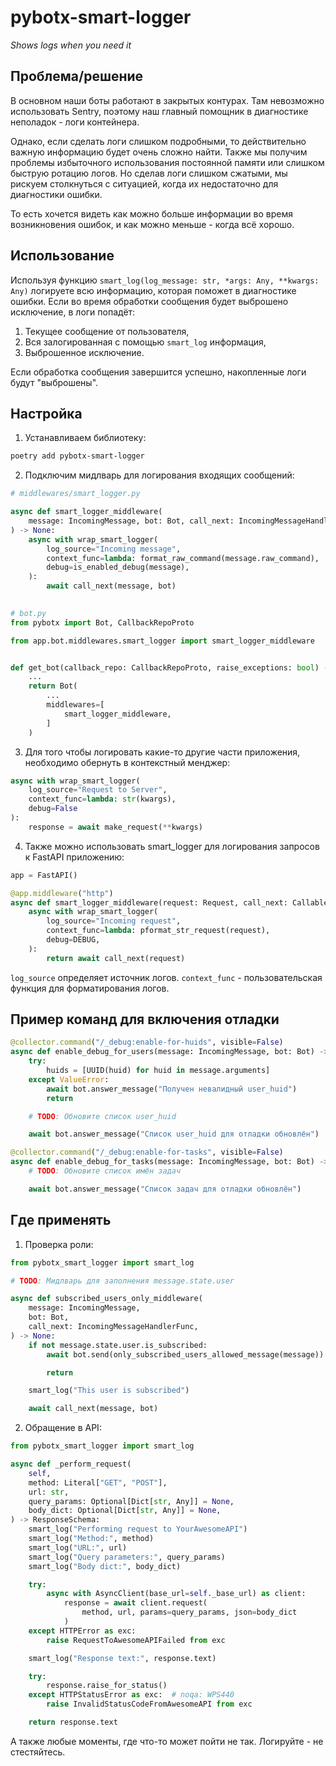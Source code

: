 # pybotx-smart-logger

_Shows logs when you need it_


## Проблема/решение

В основном наши боты работают в закрытых контурах. Там невозможно использовать Sentry,
поэтому наш главный помощник в диагностике неполадок - логи контейнера.

Однако, если сделать логи слишком подробными, то действительно важную информацию будет
очень сложно найти. Также мы получим проблемы избыточного использования постоянной
памяти или слишком быструю ротацию логов. Но сделав логи слишком сжатыми, мы рискуем
столкнуться с ситуацией, когда их недостаточно для диагностики ошибки.

То есть хочется видеть как можно больше информации во время возникновения ошибок, и как
можно меньше - когда всё хорошо.


## Использование

Используя функцию `smart_log(log_message: str, *args: Any, **kwargs: Any)` логируете всю
информацию, которая поможет в диагностике ошибки. Если во время обработки сообщения
будет выброшено исключение, в логи попадёт:

1. Текущее сообщение от пользователя,
2. Вся залогированная с помощью `smart_log` информация,
3. Выброшенное исключение.

Если обработка сообщения завершится успешно, накопленные логи будут "выброшены".

## Настройка

1. Устанавливаем библиотеку:  
```bash
poetry add pybotx-smart-logger
```

2. Подключим мидлварь для логирования входящих сообщений:
```python
# middlewares/smart_logger.py

async def smart_logger_middleware(
    message: IncomingMessage, bot: Bot, call_next: IncomingMessageHandlerFunc
) -> None:
    async with wrap_smart_logger(
        log_source="Incoming message",
        context_func=lambda: format_raw_command(message.raw_command),
        debug=is_enabled_debug(message),
    ):
        await call_next(message, bot)

        
# bot.py
from pybotx import Bot, CallbackRepoProto

from app.bot.middlewares.smart_logger import smart_logger_middleware


def get_bot(callback_repo: CallbackRepoProto, raise_exceptions: bool) -> Bot:
    ...
    return Bot(
        ...
        middlewares=[
            smart_logger_middleware,
        ]
    )

```
3. Для того чтобы логировать какие-то другие части приложения, необходимо обернуть в контекстный менджер:
```python
async with wrap_smart_logger(
    log_source="Request to Server",
    context_func=lambda: str(kwargs),
    debug=False
):
    response = await make_request(**kwargs)
```

4.  Также можно использовать smart_logger для логирования запросов к FastAPI приложению:
```python
app = FastAPI()

@app.middleware("http")
async def smart_logger_middleware(request: Request, call_next: Callable) -> None:
    async with wrap_smart_logger(
        log_source="Incoming request",
        context_func=lambda: pformat_str_request(request),
        debug=DEBUG,
    ):
        return await call_next(request)
```
`log_source` определяет источник логов. `context_func` - пользовательская функция для форматирования логов.

## Пример команд для включения отладки

```python
@collector.command("/_debug:enable-for-huids", visible=False)
async def enable_debug_for_users(message: IncomingMessage, bot: Bot) -> None:
    try:
        huids = [UUID(huid) for huid in message.arguments]
    except ValueError:
        await bot.answer_message("Получен невалидный user_huid")
        return

    # TODO: Обновите список user_huid

    await bot.answer_message("Список user_huid для отладки обновлён")
```


```python
@collector.command("/_debug:enable-for-tasks", visible=False)
async def enable_debug_for_tasks(message: IncomingMessage, bot: Bot) -> None:
    # TODO: Обновите список имён задач

    await bot.answer_message("Список задач для отладки обновлён")
```


## Где применять

1. Проверка роли:

```python
from pybotx_smart_logger import smart_log

# TODO: Мидлварь для заполнения message.state.user

async def subscribed_users_only_middleware(
    message: IncomingMessage,
    bot: Bot,
    call_next: IncomingMessageHandlerFunc,
) -> None:
    if not message.state.user.is_subscribed:
        await bot.send(only_subscribed_users_allowed_message(message))

        return

    smart_log("This user is subscribed")

    await call_next(message, bot)
```

2. Обращение в API:

```python
from pybotx_smart_logger import smart_log

async def _perform_request(
    self,
    method: Literal["GET", "POST"],
    url: str,
    query_params: Optional[Dict[str, Any]] = None,
    body_dict: Optional[Dict[str, Any]] = None,
) -> ResponseSchema:
    smart_log("Performing request to YourAwesomeAPI")
    smart_log("Method:", method)
    smart_log("URL:", url)
    smart_log("Query parameters:", query_params)
    smart_log("Body dict:", body_dict)

    try:
        async with AsyncClient(base_url=self._base_url) as client:
            response = await client.request(
                method, url, params=query_params, json=body_dict
            )
    except HTTPError as exc:
        raise RequestToAwesomeAPIFailed from exc

    smart_log("Response text:", response.text)

    try:
        response.raise_for_status()
    except HTTPStatusError as exc:  # noqa: WPS440
        raise InvalidStatusCodeFromAwesomeAPI from exc

    return response.text
```

А также любые моменты, где что-то может пойти не так. Логируйте - не стестяйтесь.
